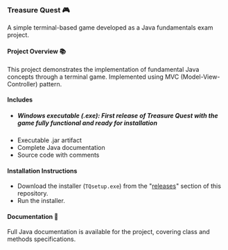 ### Treasure Quest 🎮
A simple terminal-based game developed as a Java fundamentals exam project.

#### Project Overview 📚
This project demonstrates the implementation of fundamental Java concepts through a terminal game.
Implemented using MVC (Model-View-Controller) pattern.

#### Includes
  - ##### Windows executable (.exe): First release of **Treasure Quest** with the game fully functional and ready for installation
  - Executable .jar artifact
  - Complete Java documentation
  - Source code with comments

#### Installation Instructions
  - Download the installer (`TQsetup.exe`) from the "[releases](https://github.com/arucadev/daw/releases/tag/v1.0.0-treasure-quest)" section of this repository.
  - Run the installer.

#### Documentation 📖
Full Java documentation is available for the project, covering class and methods specifications.
